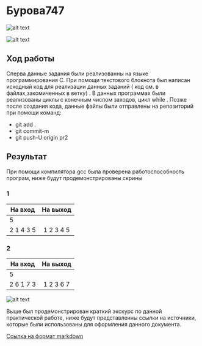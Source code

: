 # **Бурова747**

![alt text](https://pp.userapi.com/c845418/v845418795/1ec67e/RjhjuDzG0uQ.jpg)

![alt text](https://pp.userapi.com/c845418/v845418795/1ec685/mCZ8fOcknDU.jpg)

## **Ход работы**

Сперва данные задания были реализованны на языке программирования C. При помощи текстового блокнота был написан исходный код для реализации данных заданий ( код см. в файлах,закомиченных в ветку) . В данных программах были реализованы циклы с конечным числом заходов, цикл while . Позже после создания кода, данные файлы были отправлены на репозиторий при помощи команд:

- git add .
- git commit-m
- git push-U origin pr2

## **Результат**

При помощи компилятора gcc была проверена работоспособность програм, ниже будут продемонстрированы скрины

### **1**

| На вход   | На выход  |
| --------- |:---------:|
| 5         |           |
| 2 1 4 3 5 | 1 2 3 4 5 |

### **2**

| На вход   | На выход  |
| --------- |:---------:|
| 5         |           |
| 2 6 1 7 3 | 1 2 3 6 7 |

![alt text](https://pp.userapi.com/c846221/v846221795/1d7561/D800e3Yh2MQ.jpg)

Выше был продемонстрирован краткий экскурс по данной практической работе, ниже будут представленны ссылки на источники, которые были использованы для оформления данного документа.

[Ссылка на формат markdown](https://github.com/adam-p/markdown-here/wiki/Markdown-Cheatsheet)
